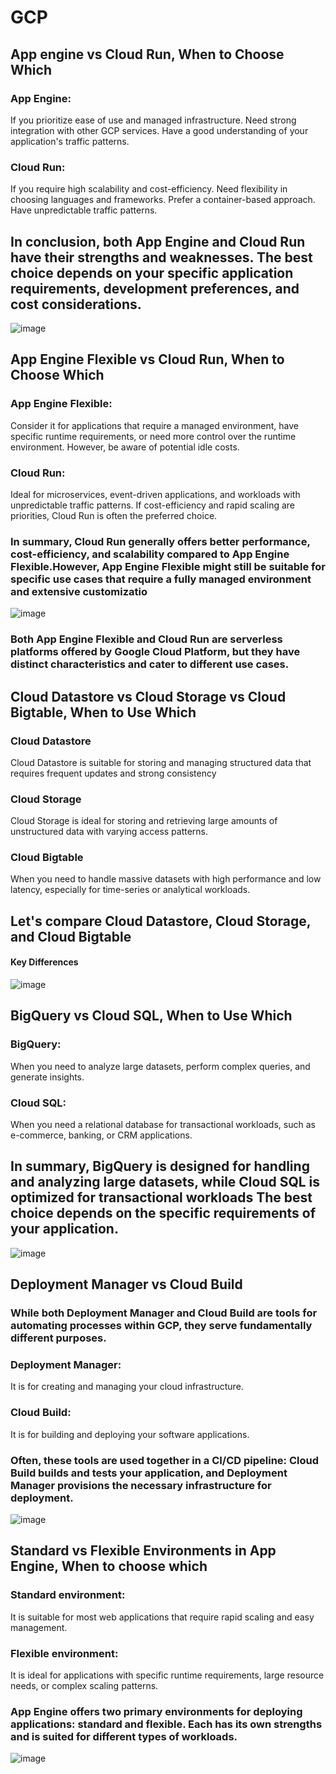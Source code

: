 # GCP
## App engine vs Cloud Run, When to Choose Which
### App Engine:
If you prioritize ease of use and managed infrastructure.
Need strong integration with other GCP services.
Have a good understanding of your application's traffic patterns.
### Cloud Run:
If you require high scalability and cost-efficiency.
Need flexibility in choosing languages and frameworks.
Prefer a container-based approach.
Have unpredictable traffic patterns.
## In conclusion, both App Engine and Cloud Run have their strengths and weaknesses. The best choice depends on your specific application requirements, development preferences, and cost considerations.
![image](https://github.com/user-attachments/assets/e0675ae6-68c9-4cb0-af98-c0b2253d8859)
## App Engine Flexible vs Cloud Run, When to Choose Which
### App Engine Flexible: 
Consider it for applications that require a managed environment, have specific runtime requirements, or need more control over the runtime environment. However, be aware of potential idle costs.
### Cloud Run: 
Ideal for microservices, event-driven applications, and workloads with unpredictable traffic patterns. If cost-efficiency and rapid scaling are priorities, Cloud Run is often the preferred choice.
### In summary, Cloud Run generally offers better performance, cost-efficiency, and scalability compared to App Engine Flexible.However, App Engine Flexible might still be suitable for specific use cases that require a fully managed environment and extensive customizatio
![image](https://github.com/user-attachments/assets/07681890-5028-4e07-be88-f8319229df78)


### Both App Engine Flexible and Cloud Run are serverless platforms offered by Google Cloud Platform, but they have distinct characteristics and cater to different use cases.

## Cloud Datastore vs Cloud Storage vs Cloud Bigtable, When to Use Which
### Cloud Datastore 
Cloud Datastore is suitable for storing and managing structured data that requires frequent updates and strong consistency
### Cloud Storage
Cloud Storage is ideal for storing and retrieving large amounts of unstructured data with varying access patterns.
### Cloud Bigtable
When you need to handle massive datasets with high performance and low latency, especially for time-series or analytical workloads.
## Let's compare Cloud Datastore, Cloud Storage, and Cloud Bigtable
#### Key Differences
![image](https://github.com/user-attachments/assets/3c8d5e64-a40d-428f-a7d4-7b8fdcce1caf)
## BigQuery vs Cloud SQL, When to Use Which
### BigQuery: 
When you need to analyze large datasets, perform complex queries, and generate insights.
### Cloud SQL: 
When you need a relational database for transactional workloads, such as e-commerce, banking, or CRM applications.
## In summary, BigQuery is designed for handling and analyzing large datasets, while Cloud SQL is optimized for transactional workloads The best choice depends on the specific requirements of your application.
![image](https://github.com/user-attachments/assets/b6bc9771-2ba1-4ffa-bdba-a42d670e46c4)
## Deployment Manager vs Cloud Build
### While both Deployment Manager and Cloud Build are tools for automating processes within GCP, they serve fundamentally different purposes.
### Deployment Manager:
It is for creating and managing your cloud infrastructure.
### Cloud Build:
It is for building and deploying your software applications.
### Often, these tools are used together in a CI/CD pipeline: Cloud Build builds and tests your application, and Deployment Manager provisions the necessary infrastructure for deployment.
![image](https://github.com/user-attachments/assets/ba962e90-0a12-421a-97ff-ab865353398c)
## Standard vs Flexible Environments in App Engine, When to choose which
### Standard environment:
It is suitable for most web applications that require rapid scaling and easy management.
### Flexible environment:
It is ideal for applications with specific runtime requirements, large resource needs, or complex scaling patterns.
### App Engine offers two primary environments for deploying applications: standard and flexible. Each has its own strengths and is suited for different types of workloads.
![image](https://github.com/user-attachments/assets/68518a4f-b871-4b7c-8ffb-c90822358ddc)




